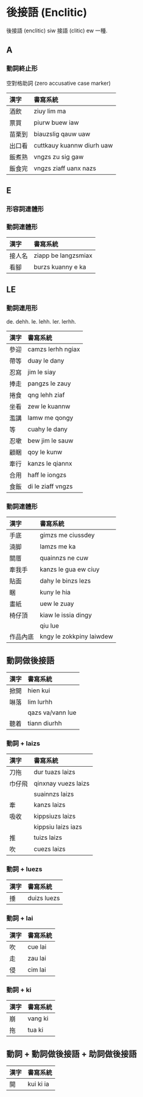 # 後接語 (Enclitic)

後接語 (enclitic) siw 接語 (clitic) ew 一種.

## A

### 動詞終止形

空對格助詞 (zero accusative case marker)

| 漢字 | 書寫系統 |
| :--- | :--- |
| 酒飲 | ziuy lim ma |
| 票買 | piurw buew iaw |
| 苗栗到 | biauzslig qauw uaw |
| 出口看 | cuttkauy kuannw diurh uaw |
| 飯煮熟 | vngzs zu sig gaw |
| 飯食完 | vngzs ziaff uanx nazs |

## E

### 形容詞連體形

### 動詞連體形

| 漢字 | 書寫系統 |
| :--- | :--- |
| 接人名 | ziapp be langzsmiax |
| 看腳 | burzs kuanny e ka |

## LE

### 動詞連用形

de. dehh. le. lehh. ler. lerhh.

| 漢字 | 書寫系統 |
| :--- | :--- |
| 參迎 | camzs lerhh ngiax |
| 帶等 | duay le dany |
| 忍寫 | jim le siay |
| 捧走 | pangzs le zauy |
| 捲食 | qng lehh ziaf |
| 坐看 | zew le kuannw |
| 濫講 | lamw me qongy |
| 等 | cuahy le dany |
| 忍嗽 | bew jim le sauw |
| 顧睏 | qoy le kunw |
| 牽行 | kanzs le qiannx |
| 合用 | haff le iongzs |
| 食飯 | di le ziaff vngzs |

### 動詞連體形

| 漢字 | 書寫系統 |
| :--- | :--- |
| 手底 | gimzs me ciussdey |
| 湳脚 | lamzs me ka |
| 關厝 | quainnzs ne cuw |
| 牽我手 | kanzs le gua ew ciuy |
| 貼面 | dahy le binzs lezs |
| 睏 | kuny le hia |
| 畫紙 | uew le zuay |
| 椅仔頂 | kiaw le issia dingy |
|| qiu lue |
| 作品內底 | kngy le zokkpiny laiwdew |

## 動詞做後接語

| 漢字 | 書寫系統 |
| :--- | :--- |
| 掀開 | hien kui |
| 啉落 | lim lurhh |
|| qazs va/vann lue |
| 聽着 | tiann diurhh |

### 動詞 + laizs

| 漢字 | 書寫系統 |
| :--- | :--- |
| 刀拖 | dur tuazs laizs |
| 巾仔飛 | qinxnay vuezs laizs |
|| suainnzs laizs |
| 牽 | kanzs laizs |
| 吸收 | kippsiuzs laizs |
|| kippsiu laizs iazs |
| 推 | tuizs laizs |
| 吹 | cuezs laizs |

### 動詞 + luezs

| 漢字 | 書寫系統 |
| :--- | :--- |
| 捶 | duizs luezs |

### 動詞 + lai

| 漢字 | 書寫系統 |
| :--- | :--- |
| 吹 | cue lai |
| 走 | zau lai |
| 侵 | cim lai |

### 動詞 + ki

| 漢字 | 書寫系統 |
| :--- | :--- |
| 崩 | vang ki |
| 拖 | tua ki |

## 動詞 + 動詞做後接語 + 助詞做後接語

| 漢字 | 書寫系統 |
| :--- | :--- |
| 開 | kui ki ia |

